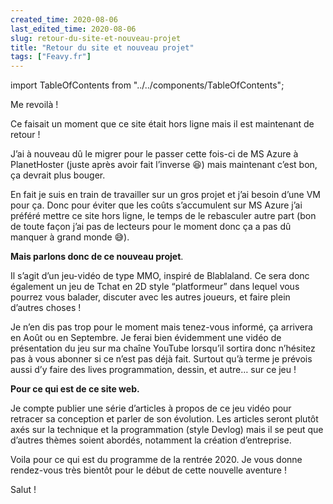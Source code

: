 ```yaml
---
created_time: 2020-08-06
last_edited_time: 2020-08-06
slug: retour-du-site-et-nouveau-projet
title: "Retour du site et nouveau projet"
tags: ["Feavy.fr"]
---
```

import TableOfContents from "../../components/TableOfContents";

Me revoilà !

Ce faisait un moment que ce site était hors ligne mais il est maintenant de retour !

J’ai à nouveau dû le migrer pour le passer cette fois-ci de MS Azure à PlanetHoster (juste après avoir fait l’inverse 😆) mais maintenant c’est bon, ça devrait plus bouger.

En fait je suis en train de travailler sur un gros projet et j’ai besoin d’une VM pour ça. Donc pour éviter que les coûts s’accumulent sur MS Azure j’ai préféré mettre ce site hors ligne, le temps de le rebasculer autre part (bon de toute façon j’ai pas de lecteurs pour le moment donc ça a pas dû manquer à grand monde 😅).

**Mais parlons donc de ce nouveau projet**.

Il s’agit d’un jeu-vidéo de type MMO, inspiré de Blablaland. Ce sera donc également un jeu de Tchat en 2D style “platformeur” dans lequel vous pourrez vous balader, discuter avec les autres joueurs, et faire plein d’autres choses !

Je n’en dis pas trop pour le moment mais tenez-vous informé, ça arrivera en Août ou en Septembre. Je ferai bien évidemment une vidéo de présentation du jeu sur ma chaîne YouTube lorsqu’il sortira donc n’hésitez pas à vous abonner si ce n’est pas déjà fait. Surtout qu’à terme je prévois aussi d’y faire des lives programmation, dessin, et autre… sur ce jeu !

**Pour ce qui est de ce site web.**

Je compte publier une série d’articles à propos de ce jeu vidéo pour retracer sa conception et parler de son évolution. Les articles seront plutôt axés sur la technique et la programmation (style Devlog) mais il se peut que d’autres thèmes soient abordés, notamment la création d’entreprise.

Voila pour ce qui est du programme de la rentrée 2020. Je vous donne rendez-vous très bientôt pour le début de cette nouvelle aventure !

Salut !
